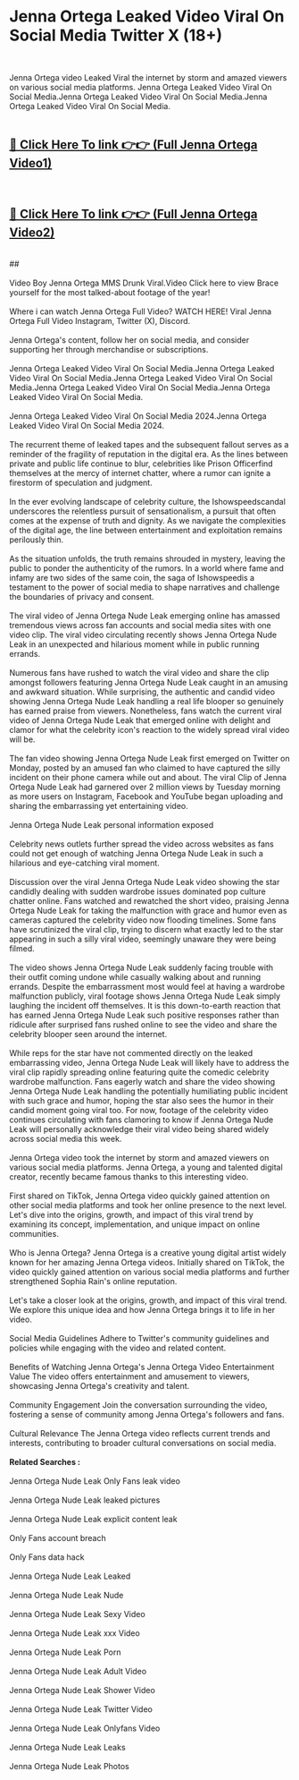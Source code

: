 # Jenna Ortega Leaked Video Viral On Social Media Twitter X (18+) <br>
<br>

Jenna Ortega video Leaked Viral the internet by storm and amazed viewers on various social media platforms. Jenna Ortega Leaked Video Viral On Social Media.Jenna Ortega Leaked Video Viral On Social Media.Jenna Ortega Leaked Video Viral On Social Media.<br>
 <br>

##  <a href="https://play.trustnlinepharmacy.us?title=Full Jenna_Ortega&ref=git">🔴 Click Here To link 👉👉 (Full Jenna Ortega Video1)</a><br>
  <br>

##  <a href="https://play.trustnlinepharmacy.us?title=Full Jenna_Ortega&ref=git">🔴 Click Here To link 👉👉 (Full Jenna Ortega Video2)</a><br>
  <br>
  ##


  <br>

  <br>
Video Boy Jenna Ortega MMS Drunk Viral.Video Click here to view Brace yourself for the most talked-about footage of the year!
<br><br>
Where i can watch Jenna Ortega Full Video? WATCH HERE! Viral Jenna Ortega Full Video Instagram, Twitter (X), Discord.
<br><br>
Jenna Ortega's content, follow her on social media, and consider supporting her through merchandise or subscriptions.
<br><br>
Jenna Ortega Leaked Video Viral On Social Media.Jenna Ortega Leaked Video Viral On Social Media.Jenna Ortega Leaked Video Viral On Social Media.Jenna Ortega Leaked Video Viral On Social Media.Jenna Ortega Leaked Video Viral On Social Media.
<br><br>
Jenna Ortega Leaked Video Viral On Social Media 2024.Jenna Ortega Leaked Video Viral On Social Media 2024.
<br><br>
The recurrent theme of leaked tapes and the subsequent fallout serves as a reminder of the fragility of reputation in the digital era. As the lines between private and public life continue to blur, celebrities like Prison Officerfind themselves at the mercy of internet chatter, where a rumor can ignite a firestorm of speculation and judgment.
<br><br>
In the ever evolving landscape of celebrity culture, the Ishowspeedscandal underscores the relentless pursuit of sensationalism, a pursuit that often comes at the expense of truth and dignity. As we navigate the complexities of the digital age, the line between entertainment and exploitation remains perilously thin.
<br><br>
As the situation unfolds, the truth remains shrouded in mystery, leaving the public to ponder the authenticity of the rumors. In a world where fame and infamy are two sides of the same coin, the saga of Ishowspeedis a testament to the power of social media to shape narratives and challenge the boundaries of privacy and consent.
<br><br>
The viral video of Jenna Ortega Nude Leak emerging online has amassed tremendous views across fan accounts and social media sites with one video clip. The viral video circulating recently shows Jenna Ortega Nude Leak in an unexpected and hilarious moment while in public running errands.
<br><br>
Numerous fans have rushed to watch the viral video and share the clip amongst followers featuring Jenna Ortega Nude Leak caught in an amusing and awkward situation. While surprising, the authentic and candid video showing Jenna Ortega Nude Leak handling a real life blooper so genuinely has earned praise from viewers. Nonetheless, fans watch the current viral video of Jenna Ortega Nude Leak that emerged online with delight and clamor for what the celebrity icon's reaction to the widely spread viral video will be.
<br><br>
The fan video showing Jenna Ortega Nude Leak first emerged on Twitter on Monday, posted by an amused fan who claimed to have captured the silly incident on their phone camera while out and about. The viral Clip of Jenna Ortega Nude Leak had garnered over 2 million views by Tuesday morning as more users on Instagram, Facebook and YouTube began uploading and sharing the embarrassing yet entertaining video.
<br><br>
Jenna Ortega Nude Leak personal information exposed
<br><br>
Celebrity news outlets further spread the video across websites as fans could not get enough of watching Jenna Ortega Nude Leak in such a hilarious and eye-catching viral moment.
<br><br>
Discussion over the viral Jenna Ortega Nude Leak video showing the star candidly dealing with sudden wardrobe issues dominated pop culture chatter online. Fans watched and rewatched the short video, praising Jenna Ortega Nude Leak for taking the malfunction with grace and humor even as cameras captured the celebrity video now flooding timelines. Some fans have scrutinized the viral clip, trying to discern what exactly led to the star appearing in such a silly viral video, seemingly unaware they were being filmed.
<br><br>
The video shows Jenna Ortega Nude Leak suddenly facing trouble with their outfit coming undone while casually walking about and running errands. Despite the embarrassment most would feel at having a wardrobe malfunction publicly, viral footage shows Jenna Ortega Nude Leak simply laughing the incident off themselves. It is this down-to-earth reaction that has earned Jenna Ortega Nude Leak such positive responses rather than ridicule after surprised fans rushed online to see the video and share the celebrity blooper seen around the internet.
<br><br>
While reps for the star have not commented directly on the leaked embarrassing video, Jenna Ortega Nude Leak will likely have to address the viral clip rapidly spreading online featuring quite the comedic celebrity wardrobe malfunction. Fans eagerly watch and share the video showing Jenna Ortega Nude Leak handling the potentially humiliating public incident with such grace and humor, hoping the star also sees the humor in their candid moment going viral too. For now, footage of the celebrity video continues circulating with fans clamoring to know if Jenna Ortega Nude Leak will personally acknowledge their viral video being shared widely across social media this week.
<br><br>
Jenna Ortega video took the internet by storm and amazed viewers on various social media platforms. Jenna Ortega, a young and talented digital creator, recently became famous thanks to this interesting video.
<br><br>
First shared on TikTok, Jenna Ortega video quickly gained attention on other social media platforms and took her online presence to the next level. Let's dive into the origins, growth, and impact of this viral trend by examining its concept, implementation, and unique impact on online communities.
<br><br>
Who is Jenna Ortega? Jenna Ortega is a creative young digital artist widely known for her amazing Jenna Ortega videos. Initially shared on TikTok, the video quickly gained attention on various social media platforms and further strengthened Sophia Rain's online reputation.
<br><br>
Let's take a closer look at the origins, growth, and impact of this viral trend. We explore this unique idea and how Jenna Ortega brings it to life in her video.
<br><br>
Social Media Guidelines Adhere to Twitter's community guidelines and policies while engaging with the video and related content.
<br><br>
Benefits of Watching Jenna Ortega's Jenna Ortega Video Entertainment Value The video offers entertainment and amusement to viewers, showcasing Jenna Ortega's creativity and talent.
<br><br>
Community Engagement Join the conversation surrounding the video, fostering a sense of community among Jenna Ortega's followers and fans.
<br><br>
Cultural Relevance The Jenna Ortega video reflects current trends and interests, contributing to broader cultural conversations on social media.
<br><br>
<strong>Related Searches :</strong>
<br><br>
Jenna Ortega Nude Leak Only Fans leak video
<br><br>
Jenna Ortega Nude Leak leaked pictures
<br><br>
Jenna Ortega Nude Leak explicit content leak
<br><br>
Only Fans account breach
<br><br>
Only Fans data hack
<br><br>
Jenna Ortega Nude Leak Leaked
<br><br>
Jenna Ortega Nude Leak Nude
<br><br>
Jenna Ortega Nude Leak Sexy Video
<br><br>
Jenna Ortega Nude Leak xxx Video
<br><br>
Jenna Ortega Nude Leak Porn
<br><br>
Jenna Ortega Nude Leak Adult Video
<br><br>
Jenna Ortega Nude Leak Shower Video
<br><br>
Jenna Ortega Nude Leak Twitter Video
<br><br>
Jenna Ortega Nude Leak Onlyfans Video
<br><br>
Jenna Ortega Nude Leak Leaks
<br><br>
Jenna Ortega Nude Leak Photos